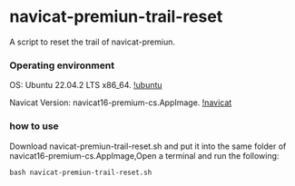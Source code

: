 # navicat-premiun-trail-reset
A script to reset the trail of navicat-premiun.

### Operating environment
OS: Ubuntu 22.04.2 LTS x86_64.  [!ubuntu]("https://ubuntu.com/desktop")

Navicat Version: navicat16-premium-cs.AppImage. [!navicat]("https://www.navicat.com/en/download/navicat-premium")

### how to use
Download navicat-premiun-trail-reset.sh and put it into the same folder of navicat16-premium-cs.AppImage,Open a terminal and run the following:
```
bash navicat-premiun-trail-reset.sh
```
